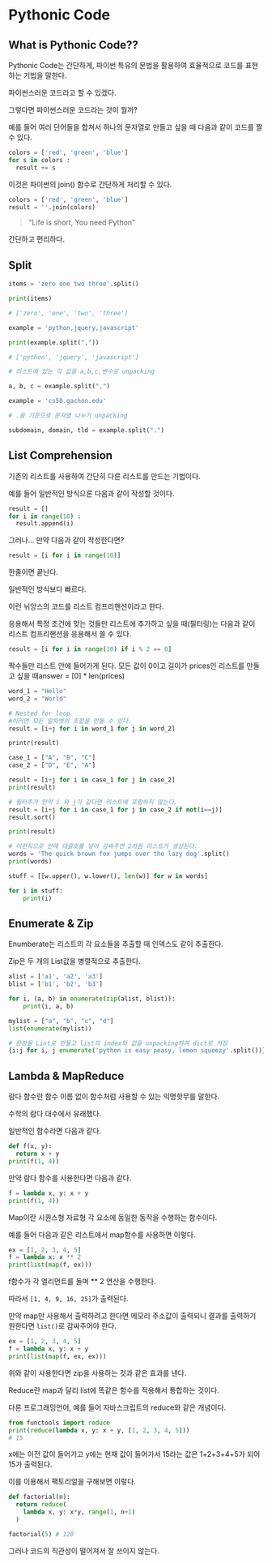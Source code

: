# Pythonic Code

## What is Pythonic Code??

Pythonic Code는 간단하게, 파이썬 특유의 문법을 활용하여 효율적으로 코드를
표현하는 기법을 말한다.

파이썬스러운 코드라고 할 수 있겠다.

그렇다면 파이썬스러운 코드라는 것이 뭘까?

예를 들어 여러 단어들을 합쳐서 하나의 문자열로 만들고 싶을 때 다음과 같이 코드를 짤 수 있다.

```python
colors = ['red', 'green', 'blue']
for s in colors :
  result += s
```

이것은 파이썬의 join() 함수로 간단하게 처리할 수 있다.

```python
colors = ['red', 'green', 'blue']
result = ''.join(colors)
```

> "Life is short, You need Python" 

간단하고 편리하다.

## Split
```python
items = 'zero one two three'.split()

print(items)

# ['zero', 'one', 'two', 'three']

example = 'python,jquery,javascript'

print(example.split(","))

# ['python', 'jquery', 'javascript']

# 리스트에 있는 각 값을 a,b,c,변수로 unpacking

a, b, c = example.split(",")

example = 'cs50.gachon.edu'

# .을 기준으로 문자열 나누기 unpacking

subdomain, domain, tld = example.split(".")

```


## List Comprehension

기존의 리스트를 사용하여 간단히 다른 리스트를 만드는 기법이다.

예를 들어 일반적인 방식으론 다음과 같이 작성할 것이다.
```python
result = []
for i in range(10) :
  result.append(i)
```

그러나... 만약 다음과 같이 작성한다면?
```python
result = [i for i in range(10)]
```
한줄이면 끝난다.

일반적인 방식보다 빠르다.

이런 뉘앙스의 코드를 리스트 컴프리핸션이라고 한다.



응용해서 특정 조건에 맞는 것들만 리스트에 추가하고 싶을 때(필터링)는 다음과 같이 리스트 컴프리핸션을 응용해서 쓸 수 있다.
```python
result = [i for i in range(10) if i % 2 == 0]
```
짝수들만 리스트 안에 들어가게 된다.
모든 값이 0이고 길이가 prices인 리스트를 만들고 싶을 때answer = [0] * len(prices)

```python
word_1 = "Hello"
word_2 = "World"

# Nested for loop
#이러면 모든 알파벳의 조합을 만들 수 있다.
result = [i+j for i in word_1 for j in word_2]

printr(result)

case_1 = ["A", "B", "C"]
case_2 = ["D", "E", "A"]

result = [i+j for i in case_1 for j in case_2]
print(result)

# 필터추가 만약 i 와 j가 같다면 리스트에 포함하지 않는다.
result = [i+j for i in case_1 for j in case_2 if not(i==j)]
result.sort()

print(result)
```

```python
# 이런식으로 안에 대괄호를 넣어 감싸주면 2차원 리스트가 생성된다.
words = 'The quick brown fox jumps over the lazy dog'.split()
print(words)

stuff = [[w.upper(), w.lower(), len(w)] for w in words]

for i in stuff:
    print(i)
```

## Enumerate & Zip

Enumberate는 리스트의 각 요소들을 추출할 때 인덱스도 같이 추출한다.

Zip은 두 개의 List값을 병렬적으로 추출한다.

```python
alist = ['a1', 'a2', 'a3']
blist = ['b1', 'b2', 'b3']

for i, (a, b) in enumerate(zip(alist, blist)):
    print(i, a, b)

mylist = ["a", "b", "c", "d"]
list(enumerate(mylist))

# 문장을 List로 만들고 list의 index와 값을 unpacking하여 dict로 저장
{i:j for i, j enumerate('python is easy peasy, lemon squeezy'.split())}
```

## Lambda & MapReduce

람다 함수란 함수 이름 없이 함수처럼 사용할 수 있는 익명핫무를 말한다.

수학의 람다 대수에서 유래했다.

일반적인 함수라면 다음과 같다.
```python
def f(x, y):
  return x + y
print(f(1, 4))
```

만약 람다 함수를 사용한다면 다음과 같다.

```python
f = lambda x, y: x + y
print(f(1, 4))
```

Map이란 시퀀스형 자료형 각 요소에 동일한 동작을 수행하는 함수이다.

예를 들어 다음과 같은 리스트에서 map함수를 사용하면 이렇다.
```python
ex = [1, 2, 3, 4, 5]
f = lambda x: x ** 2
print(list(map(f, ex)))
```

f함수가 각 엘리먼트를 돌며 ** 2 연산을 수행한다.

따라서 `[1, 4, 9, 16, 25]`가 출력된다.

만약 map만 사용해서 출력하려고 한다면 메모리 주소값이 출력되니 결과를 출력하기 원한다면 `list()`로 감싸주어야 한다.

```python
ex = [1, 2, 3, 4, 5]
f = lambda x, y: x + y
print(list(map(f, ex, ex)))
```

위와 같이 사용한다면 zip을 사용하는 것과 같은 효과를 낸다.

Reduce란 map과 달리 list에 똑같은 함수를 적용해서 통합하는 것이다.

다른 프로그래밍언어, 예를 들어 자바스크립트의 reduce와 같은 개념이다.

```python
from functools import reduce
print(reduce(lambda x, y: x + y, [1, 2, 3, 4, 5]))
# 15
```

x에는 이전 값이 들어가고 y에는 현재 값이 들어가서 15라는 값은 1+2+3+4+5가 되어 15가 출력된다.

이를 이용해서 팩토리얼을 구해보면 이렇다.

```python
def factorial(n):
  return reduce(
    lambda x, y: x*y, range(1, n+1)
  )

factorial(5) # 120
```

그러나 코드의 직관성이 떨어져서 잘 쓰이지 않는다.




